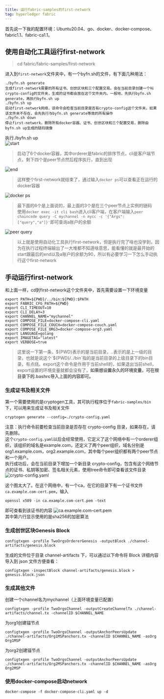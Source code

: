 ```yaml
---
title: 运行fabric-samples的first-network
tag: hyperledger fabric
---
```

首先说一下我的配置环境：Ubuntu20.04、go、docker、docker-compose、fabric1.1、fabric-ca1.1。
## 使用自动化工具运行first-network
>cd fabric/fabric-samples/first-network

进入到`first-network`文件夹中，有一个byfn.sh的文件，有下面几种用法：
```
./byfn.sh generate          
生成first-network需要的所有证书、创世区块和三个配置交易。会在当前目录创建一个叫crypto-config的文件夹，生成的证书都会放在这个文件夹内。一般地，先执行byfn.sh generate，再执行byfn.sh up
./byfn.sh up                
启动first-network网络，该命令会检查当前目录是否有crypto-config这个文件夹，如果该文件夹不存在，会先执行与byfn.sh generate等效的所有操作
./byfn.sh down           
停止first-network，删除所有docker容器、证书、创世区块和三个配置交易，删除由byfn.sh up生成的链码镜像
```
执行./byfn.sh up  
![start](https://i.loli.net/2020/10/15/Ajho7St1UniaXBl.png)
>启动了6个docker容器，其中orderer是fabric的排序节点，cli是客户端节点，剩下四个是peer节点然后程序执行，直到出现

![end](https://i.loli.net/2020/10/15/eLqXzRn9GvYF2Ef.png)  
>这样整个first-network就结束了，通过输入`docker ps`可以查看正在运行的docker容器

![docker ps](https://i.loli.net/2020/10/15/5uLlpxKFDkZ369b.png)
>最下面的6个是上面说的，最上面的3个是在三个peer节点上实例的链码  
使用`docker exec -it cli bash`进入cli客户端，在客户端输入`peer chaincode query -C mychannel -n mycc -c '{"Args":["query","a"]}'`即可查询a账户的余额

![peer query](https://i.loli.net/2020/10/15/eCYtXFSm3lxhyPc.png)
>以上就是使用自动化工具执行first-network，但是执行完了啥也没学到，因为在执行过程终端输出了一大堆都不知道啥意思，能看懂的就是最开始的start跟最后的end以及a账户的余额为90，所以有必要学习一下怎么手动执行这个first-network

## 手动运行first-network
和上面一样，cd到first-network这个文件夹中，首先需要设置一下环境变量
```
export PATH=${PWD}/../bin:${PWD}:$PATH
export FABRIC_CFG_PATH=${PWD}
export CLI_TIMEOUT=10
export CLI_DELAY=3
export CHANNEL_NAME="mychannel"
export COMPOSE_FILE=docker-compose-cli.yaml
export COMPOSE_FILE_COUCH=docker-compose-couch.yaml
export COMPOSE_FILE_ORG3=docker-compose-org3.yaml
export LANGUAGE=golang
export IMAGETAG="latest"
export VERBOSE=true
```
>这里说一下第一条，${PWD}表示的是当前目录，..表示的是上一级的目录，也就是说这个`${PWD}/../bin`指的是当前目录的上级目录下的bin目录，有点绕。export这个命令是作用于当前shell的，如果退出当前shell，export设置的环境变量就都会没有了，**如果想设置永久的环境变量，可在根目录下的.bashrc导入上面的内容即可。**

### 生成证书及相关文件
第一个需要使用的是cryptogen工具，其可执行程序位于`fabric-samples/bin`下，可以用来生成证书及相关文件
```
cryptogen generate --config=./crypto-config.yaml
```
注意：执行命令前要检查当前目录是否存在 crypto-config 目录，如果存在，请先删除。  
这个`crypto-config.yaml`以后会经常使用，它定义了这个网络中有一个orderer组织，该组织的域名是example.com，还定义了两个peer组织，域名分别是org1.example.com，org2.example.com，其中每个peer组织都有两个peer节点和一个用户。  
执行成功后，会在当前目录下增加一个新目录 crypto-config，包含有这个网络节点的证书、私钥等加密、签名相关元素，使用tree命令即可查看该文件目录
![crypto-config.yaml](https://i.loli.net/2020/10/16/FsgdjzWthqiJaQu.png)

这个图太大了。在这个网络中，有一个ca，在它的目录下有一个证书文件`ca.example.com-cert.pem`，输入
```
openssl x509 -in ca.example.com-cert.pem -text
```
即可查看到该证书的内容
![ca.example.com-cert.pem](https://i.loli.net/2020/10/15/HEi9OwSrDfQWcj1.png)  
其中第六行显示使用的是sha256的加密算法
### 生成创世区块Genesis Block
```
configtxgen -profile TwoOrgsOrdererGenesis -outputBlock ./channel-artifacts/genesis.block
```
生成的文件位于目录 channel-artifacts 下，可以通过以下命令将 Block 详细内容导入到 json 文件方便查看：
```
configtxgen -inspectBlock channel-artifacts/genesis.block > genesis.block.json
```
### 生成其他文件
创建一个channel名为mychannel（上面环境变量已配置）
```
configtxgen -profile TwoOrgsChannel -outputCreateChannelTx ./channel-artifacts/channel.tx -channelID $CHANNEL_NAME
```
为org1创建锚节点
```
configtxgen -profile TwoOrgsChannel -outputAnchorPeersUpdate ./channel-artifacts/Org1MSPanchors.tx -channelID $CHANNEL_NAME -asOrg Org1MSP
```
为org2创建锚节点
```
configtxgen -profile TwoOrgsChannel -outputAnchorPeersUpdate ./channel-artifacts/Org2MSPanchors.tx -channelID $CHANNEL_NAME -asOrg Org2MSP
```
### 使用docker-compose启动network
```
docker-compose -f docker-compose-cli.yaml up -d
```
